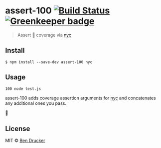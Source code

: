# assert-100 [![Build Status](https://travis-ci.org/bendrucker/assert-100.svg?branch=master)](https://travis-ci.org/bendrucker/assert-100) [![Greenkeeper badge](https://badges.greenkeeper.io/bendrucker/assert-100.svg)](https://greenkeeper.io/)

> Assert 💯 coverage via [nyc](https://github.com/istanbuljs/nyc)


## Install

```
$ npm install --save-dev assert-100 nyc
```


## Usage

```sh
100 node test.js
```

assert-100 adds coverage assertion arguments for [nyc](https://github.com/istanbuljs/nyc) and concatenates any additional ones you pass. 

💯

## License

MIT © [Ben Drucker](http://bendrucker.me)
